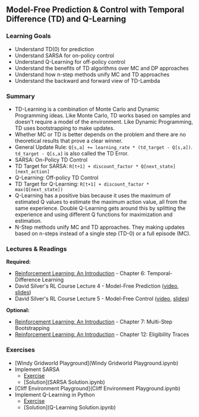 ## Model-Free Prediction & Control with Temporal Difference (TD) and Q-Learning


### Learning Goals

- Understand TD(0) for prediction
- Understand SARSA for on-policy control
- Understand Q-Learning for off-policy control
- Understand the benefits of TD algorithms over MC and DP approaches
- Understand how n-step methods unify MC and TD approaches
- Understand the backward and forward view of TD-Lambda


### Summary

- TD-Learning is a combination of Monte Carlo and Dynamic Programming ideas. Like Monte Carlo, TD works based on samples and doesn't require a model of the environment. Like Dynamic Programming, TD uses bootstrapping to make updates.
- Whether MC or TD is better depends on the problem and there are no theoretical results that prove a clear winner.
- General Update Rule: `Q[s,a] += learning_rate * (td_target - Q[s,a])`. `td_target - Q[s,a]` is also called the TD Error.
- SARSA: On-Policy TD Control
- TD Target for SARSA: `R[t+1] + discount_factor * Q[next_state][next_action]`
- Q-Learning: Off-policy TD Control
- TD Target for Q-Learning: `R[t+1] + discount_factor * max(Q[next_state])`
- Q-Learning has a positive bias because it uses the maximum of estimated Q values to estimate the maximum action value, all from the same experience. Double Q-Learning gets around this by splitting the experience and using different Q functions for maximization and estimation.
- N-Step methods unify MC and TD approaches. They making updates based on n-steps instead of a single step (TD-0) or a full episode (MC).


### Lectures & Readings

**Required:**

- [Reinforcement Learning: An Introduction](http://incompleteideas.net/sutton/book/bookdraft2017june.pdf) - Chapter 6: Temporal-Difference Learning
- David Silver's RL Course Lecture 4 - Model-Free Prediction ([video](https://www.youtube.com/watch?v=PnHCvfgC_ZA), [slides](http://www0.cs.ucl.ac.uk/staff/d.silver/web/Teaching_files/MC-TD.pdf))
- David Silver's RL Course Lecture 5 - Model-Free Control ([video](https://www.youtube.com/watch?v=0g4j2k_Ggc4), [slides](http://www0.cs.ucl.ac.uk/staff/d.silver/web/Teaching_files/control.pdf))

**Optional:**

- [Reinforcement Learning: An Introduction](http://incompleteideas.net/sutton/book/bookdraft2017june.pdf) - Chapter 7: Multi-Step Bootstrapping
- [Reinforcement Learning: An Introduction](http://incompleteideas.net/sutton/book/bookdraft2017june.pdf) - Chapter 12: Eligibility Traces


### Exercises

- [Windy Gridworld Playground](Windy Gridworld Playground.ipynb)
- Implement SARSA
  - [Exercise](SARSA.ipynb)
  - [Solution](SARSA Solution.ipynb)
- [Cliff Environment Playground](Cliff Environment Playground.ipynb)
- Implement Q-Learning in Python
  - [Exercise](Q-Learning.ipynb)
  - [Solution](Q-Learning Solution.ipynb)